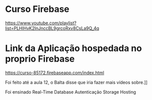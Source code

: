 # Curso Firebase

https://www.youtube.com/playlist?list=PLHlHvK2lnJnccBL9grcoRxv8CsLa9Q_4q

# Link da Aplicação hospedada no proprio Firebase
https://curso-85172.firebaseapp.com/index.html


Foi feito até a aula 12, o Balta disse que iria fazer mais vídeos sobre.]]


Foi ensinado Real-Time Database
Autenticação
Storage
Hosting
